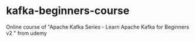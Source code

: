 # kafka-beginners-course

Online course of "Apache Kafka Series - Learn Apache Kafka for Beginners v2 " from udemy
